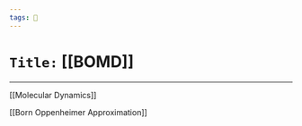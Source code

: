 ```yaml
---
tags: 🧪
---
```

# `Title:` [[BOMD]]
--- 


[[Molecular Dynamics]]


[[Born Oppenheimer Approximation]]